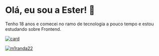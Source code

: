 
# Olá, eu sou a Ester! 👋

Tenho 18 anos e comecei no ramo de tecnologia a pouco tempo e estou estudando sobre Frontend.

[![card](https://github-readme-stats.vercel.app/api?username=m1randa22&theme=radical&show_icons=true)](https://github.com/anuraghazra/github-readme-stats)

[![m1randa22](https://github-readme-stats.vercel.app/api/top-langs/?username=m1randa22&hide=html&layout=compact&theme=radical)](https://github.com/anuraghazra/github-readme-stats)

<!--
**m1randa22/m1randa22** is a ✨ _special_ ✨ repository because its `README.md` (this file) appears on your GitHub profile.

Here are some ideas to get you started:

- 🔭 I’m currently working on ...
- 🌱 I’m currently learning ...
- 👯 I’m looking to collaborate on ...
- 🤔 I’m looking for help with ...
- 💬 Ask me about ...
- 📫 How to reach me: ...
- 😄 Pronouns: ...
- ⚡ Fun fact: ...
-->
